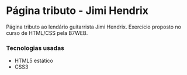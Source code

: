 # Página tributo - Jimi Hendrix
Página tributo ao lendário guitarrista Jimi Hendrix. Exercício proposto no curso de HTML/CSS pela B7WEB.

### Tecnologias usadas
* HTML5 estático
* CSS3
